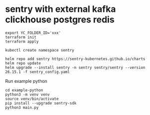# sentry with external kafka clickhouse postgres redis

```shell
export YC_FOLDER_ID='xxx'
terraform init
terraform apply

kubectl create namespace sentry

helm repo add sentry https://sentry-kubernetes.github.io/charts
helm repo update
helm upgrade --install sentry -n sentry sentry/sentry --version 26.15.1 -f sentry_config.yaml
```


Run example python
```shell
cd example-python
python3 -m venv venv
source venv/bin/activate
pip install --upgrade sentry-sdk
python3 main.py
```

